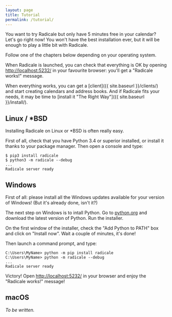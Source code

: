 ```yaml
---
layout: page
title: Tutorial
permalink: /tutorial/
---
```


You want to try Radicale but only have 5 minutes free in your calendar? Let's
go right now! You won't have the best installation ever, but it will be enough
to play a little bit with Radicale.

Follow one of the chapters below depending on your operating system.

When Radicale is launched, you can check that everything is OK by opening
[http://localhost:5232/](http://localhost:5232/) in your favourite browser:
you'll get a "Radicale works!" message.

When everything works, you can get a [client]({{ site.baseurl }}/clients/) and
start creating calendars and address books. And if Radicale fits your needs, it
may be time to [install it "The Right Way"]({{ site.baseurl }}/install/).

## Linux / *BSD

Installing Radicale on Linux or *BSD is often really easy.

First of all, check that you have Python 3.4 or superior installed, or install
it thanks to your package manager. Then open a console and type:

    $ pip3 install radicale
    $ python3 -m radicale --debug
    ...
    Radicale server ready

## Windows

First of all: please install all the Windows updates available for your version
of Windows! (But it's already done, isn't it?)

The next step on Windows is to intall Python. Go to
[python.org](http://python.org) and download the latest version of Python. Run
the installer.

On the first window of the installer, check the "Add Python to PATH" box and
click on "Install now". Wait a couple of minutes, it's done!

Then launch a command prompt, and type:

    C:\Users\MyName> python -m pip install radicale
    C:\Users\MyName> python -m radicale --debug
    ...
    Radicale server ready

Victory! Open [http://localhost:5232/](http://localhost:5232/) in your browser
and enjoy the "Radicale works!" message!

## macOS

*To be written.*
